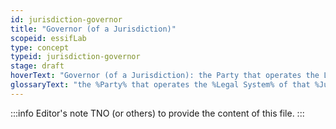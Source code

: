```yaml
---
id: jurisdiction-governor
title: "Governor (of a Jurisdiction)"
scopeid: essifLab
type: concept
typeid: jurisdiction-governor
stage: draft
hoverText: "Governor (of a Jurisdiction): the Party that operates the Legal System of that Jurisdiction."
glossaryText: "the %Party% that operates the %Legal System% of that %Jurisdiction%."
---
```


:::info Editor's note
TNO (or others) to provide the content of this file.
:::

